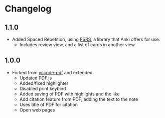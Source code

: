 # Changelog

## 1.1.0
- Added Spaced Repetition, using [FSRS](https://github.com/open-spaced-repetition/fsrs4anki/wiki/abc-of-fsrs), a library that Anki offers for use.
  - Includes review view, and a list of cards in another view

## 1.0.0
- Forked from [vscode-pdf](https://github.com/tomoki1207/vscode-pdfviewer) and extended.
  - Updated PDF.js
  - Added/fixed highlighter
  - Disabled print keybind
  - Added saving of PDF with highlights and the like
  - Add citation feature from PDF, adding the text to the note
  - Uses title of PDF for citation
  - Open web pages